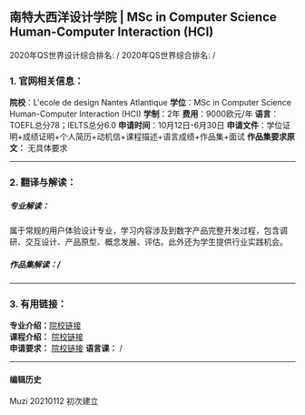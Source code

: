 ## 南特大西洋设计学院 | MSc in Computer Science Human-Computer Interaction (HCI)

2020年QS世界设计综合排名: /
2020年QS世界综合排名: /  

### 1. 官网相关信息：

**院校**：L'ecole de design Nantes Atlantique
**学位**：MSc in Computer Science Human-Computer Interaction (HCI)
**学制**：2年
**费用**：9000欧元/年
**语言**：TOEFL总分78；IELTS总分6.0
**申请时间**：10月12日-6月30日
**申请文件**：学位证明+成绩证明+个人简历+动机信+课程描述+语言成绩+作品集+面试
**作品集要求原文：** 无具体要求

---

### 2. 翻译与解读：

##### 专业解读：
属于常规的用户体验设计专业，学习内容涉及到数字产品完整开发过程，包含调研、交互设计、产品原型、概念发展、评估。此外还为学生提供行业实践机会。

##### 作品集解读：/

---


### 3. 有用链接：

**专业介绍：**[院校链接](https://www.lecolededesign.com/formations/orientation/human-machine-design-136)  
**课程介绍：** [院校链接](https://en.lecolededesign.com/formations/orientation/media-design-mdes-information-design-24)  
**申请要求：** [院校链接](https://en.lecolededesign.com/formations/foreign-exchanges/practical-information/)
**语言课：** /

---


#### 编辑历史
Muzi 20210112 初次建立
